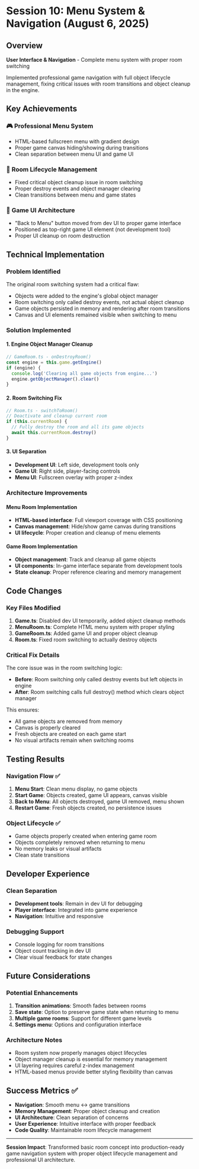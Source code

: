 # Session 10: Menu System & Navigation (August 6, 2025)

## Overview
**User Interface & Navigation** - Complete menu system with proper room switching

Implemented professional game navigation with full object lifecycle management, fixing critical issues with room transitions and object cleanup in the engine.

## Key Achievements

### 🎮 **Professional Menu System**
- HTML-based fullscreen menu with gradient design
- Proper game canvas hiding/showing during transitions
- Clean separation between menu UI and game UI

### 🔄 **Room Lifecycle Management** 
- Fixed critical object cleanup issue in room switching
- Proper destroy events and object manager clearing
- Clean transitions between menu and game states

### 🎯 **Game UI Architecture**
- "Back to Menu" button moved from dev UI to proper game interface
- Positioned as top-right game UI element (not development tool)
- Proper UI cleanup on room destruction

## Technical Implementation

### Problem Identified
The original room switching system had a critical flaw:
- Objects were added to the engine's global object manager
- Room switching only called destroy events, not actual object cleanup
- Game objects persisted in memory and rendering after room transitions
- Canvas and UI elements remained visible when switching to menu

### Solution Implemented

#### 1. **Engine Object Manager Cleanup**
```typescript
// GameRoom.ts - onDestroyRoom()
const engine = this.game.getEngine()
if (engine) {
  console.log('Clearing all game objects from engine...')
  engine.getObjectManager().clear()
}
```

#### 2. **Room Switching Fix**
```typescript
// Room.ts - switchToRoom()
// Deactivate and cleanup current room
if (this.currentRoom) {
  // Fully destroy the room and all its game objects
  await this.currentRoom.destroy()
}
```

#### 3. **UI Separation**
- **Development UI**: Left side, development tools only
- **Game UI**: Right side, player-facing controls
- **Menu UI**: Fullscreen overlay with proper z-index

### Architecture Improvements

#### Menu Room Implementation
- **HTML-based interface**: Full viewport coverage with CSS positioning
- **Canvas management**: Hide/show game canvas during transitions  
- **UI lifecycle**: Proper creation and cleanup of menu elements

#### Game Room Implementation
- **Object management**: Track and cleanup all game objects
- **UI components**: In-game interface separate from development tools
- **State cleanup**: Proper reference clearing and memory management

## Code Changes

### Key Files Modified
1. **Game.ts**: Disabled dev UI temporarily, added object cleanup methods
2. **MenuRoom.ts**: Complete HTML menu system with proper styling
3. **GameRoom.ts**: Added game UI and proper object cleanup
4. **Room.ts**: Fixed room switching to actually destroy objects

### Critical Fix Details
The core issue was in the room switching logic:
- **Before**: Room switching only called destroy events but left objects in engine
- **After**: Room switching calls full destroy() method which clears object manager

This ensures:
- All game objects are removed from memory
- Canvas is properly cleared
- Fresh objects are created on each game start
- No visual artifacts remain when switching rooms

## Testing Results

### Navigation Flow ✅
1. **Menu Start**: Clean menu display, no game objects
2. **Start Game**: Objects created, game UI appears, canvas visible
3. **Back to Menu**: All objects destroyed, game UI removed, menu shown
4. **Restart Game**: Fresh objects created, no persistence issues

### Object Lifecycle ✅
- Game objects properly created when entering game room
- Objects completely removed when returning to menu
- No memory leaks or visual artifacts
- Clean state transitions

## Developer Experience

### Clean Separation
- **Development tools**: Remain in dev UI for debugging
- **Player interface**: Integrated into game experience
- **Navigation**: Intuitive and responsive

### Debugging Support
- Console logging for room transitions
- Object count tracking in dev UI
- Clear visual feedback for state changes

## Future Considerations

### Potential Enhancements
1. **Transition animations**: Smooth fades between rooms
2. **Save state**: Option to preserve game state when returning to menu
3. **Multiple game rooms**: Support for different game levels
4. **Settings menu**: Options and configuration interface

### Architecture Notes
- Room system now properly manages object lifecycles
- Object manager cleanup is essential for memory management
- UI layering requires careful z-index management
- HTML-based menus provide better styling flexibility than canvas

## Success Metrics ✅

- **Navigation**: Smooth menu ↔ game transitions
- **Memory Management**: Proper object cleanup and creation
- **UI Architecture**: Clean separation of concerns
- **User Experience**: Intuitive interface with proper feedback
- **Code Quality**: Maintainable room lifecycle management

---

**Session Impact**: Transformed basic room concept into production-ready game navigation system with proper object lifecycle management and professional UI architecture.

